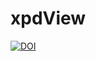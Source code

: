 # xpdView

[![DOI](https://zenodo.org/badge/doi/10.5281/zenodo.60479.svg)](https://zenodo.org/record/60924#.V78w6GUlfVo)
